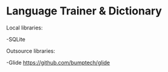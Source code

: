 # Language Trainer & Dictionary
Local libraries: 

-SQLite

Outsource libraries: 

-Glide https://github.com/bumptech/glide
